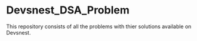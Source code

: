 # Devsnest_DSA_Problem
This repository consists of all the problems with thier solutions available on Devsnest.
